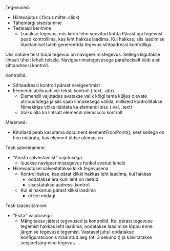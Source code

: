 Tegevused:
- Hiirevajutus (.focus mitte .click)
- Tähemärgi sisestamine
- Testsaidi kerimine
  - Luuakse tegevus, mis kerib lehe soovitud kohta
Pärast iga tegevust peab kontrollima, kas leht hakkas laadima. Kui hakkas, siis laadimise lõpetamisel tuleb genereerida tegevus sihtaadressi kontrolliga.

Üks natuke teist tüüpi tegevus on navigeerimistegevus. Sellega liigutakse lihtsalt ühelt lehelt teisele. Navigeerimistegevusega paralleelselt käib alati sihtaadressi kontroll.

Kontrollid:
- Sihtaadressi kontroll pärast navigeerimist
- Elemendi atribuudi või teksti kontroll (.text, .attr)
  - Elemendil vajutades avatakse valik kõigi tema küljes olevate atribuutidega ja siis saab linnukesega valida, milliseid kontrollitakse. Nimekirjas võiks näidata ka elemendi sisu (.val, .text)
  - Võiks olla ka lihtsalt elemendi olemasolu kontroll

Märkmed:
- Kindlasti peab kasutama document.elementFromPoint(), sest sellega on hea määrata, kas element üldse olemas on

Testi salvestamine:
- "Alusta salvestamist" vajutusega
  - luuakse navigeerimistegevus hetkel avatud lehele
- Hiirevajutusel salvestatakse klikk tegevusena
  - Kontrollitakse, kas pärat klikki hakkas leht laadima, kui hakkas
    - oodatakse ära kuni leht on laetud
    - sisestatakse aadressi kontroll
  - Kui ei hakanud pärast klikki laadima
    - ei tee midagi

Testi taasesitamine:
- "Esita" vajutusega
  - Mängitakse järjest tegevused ja kontrollid. Kui pärast tegevuse tegemist hakkas leht laadima, oodatakse laadimise lõppu enne järgmise tegevuse tegemist. Vastasel juhul oodatakse
    konfiguratsioonis määratud aeg (nt. 3 sekundit) ja käivitatakse seejärel järgmine tegevus
